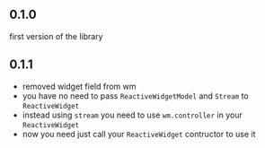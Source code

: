 ## 0.1.0

first version of the library

## 0.1.1

* removed widget field from wm
* you have no need to pass ``ReactiveWidgetModel`` and ``Stream`` to ``ReactiveWidget``
* instead using ``stream`` you need to use ```wm.controller``` in your ```ReactiveWidget```
* now you need just call your ```ReactiveWidget``` contructor to use it